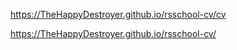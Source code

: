 https://TheHappyDestroyer.github.io/rsschool-cv/cv

https://TheHappyDestroyer.github.io/rsschool-cv/
